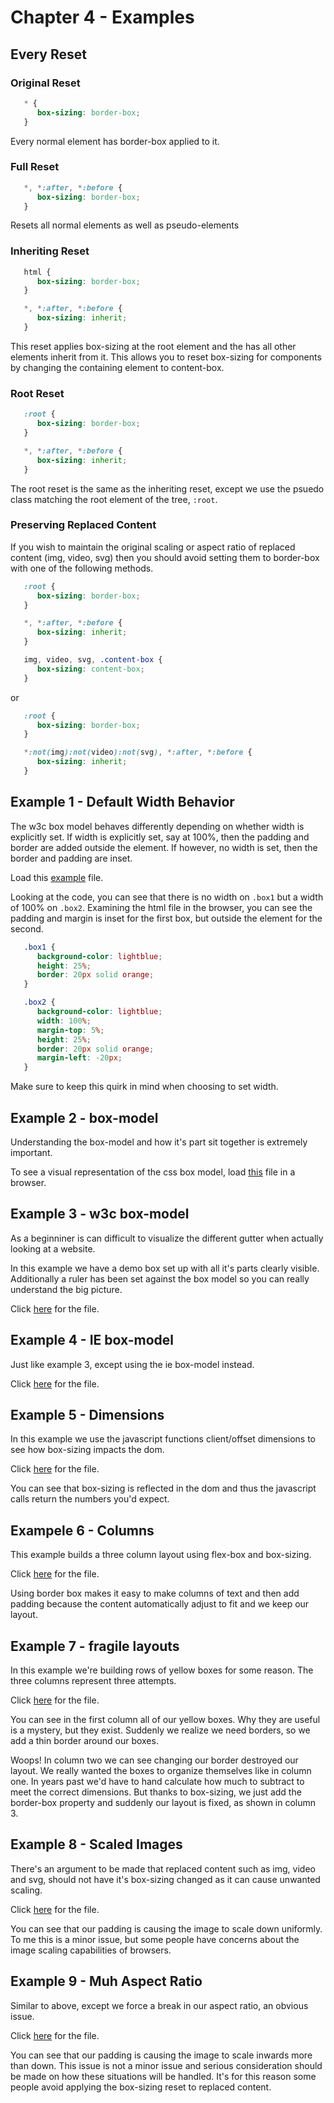 # Chapter 4 - Examples

## Every Reset

### Original Reset

```css
   * {
      box-sizing: border-box;
   }
```

Every normal element has border-box applied to it.

### Full Reset

```css
   *, *:after, *:before {
      box-sizing: border-box;
   }
```

Resets all normal elements as well as pseudo-elements

### Inheriting Reset

```css
   html {
      box-sizing: border-box;
   }

   *, *:after, *:before {
      box-sizing: inherit;
   }
```

This reset applies box-sizing at the root element and the has all other elements inherit from it.
This allows you to reset box-sizing for components by changing the containing element to content-box.

### Root Reset

```css
   :root {
      box-sizing: border-box;
   }

   *, *:after, *:before {
      box-sizing: inherit;
   }
```

The root reset is the same as the inheriting reset, except we use the psuedo class
matching the root element of the tree, `:root`.

### Preserving Replaced Content

If you wish to maintain the original scaling or aspect ratio of replaced content
(img, video, svg) then you should avoid setting them to border-box with one of
the following methods.

```css
   :root {
      box-sizing: border-box;
   }

   *, *:after, *:before {
      box-sizing: inherit;
   }

   img, video, svg, .content-box {
      box-sizing: content-box;
   }
```

or

```css
   :root {
      box-sizing: border-box;
   }

   *:not(img):not(video):not(svg), *:after, *:before {
      box-sizing: inherit;
   }
```

## Example 1 - Default Width Behavior

The w3c box model behaves differently depending on whether width is explicitly set.
If width is explicitly set, say at 100%, then the padding and border are added outside
the element. If however, no width is set, then the border and padding are inset.

Load this <a href="../examples/ex01-default-behavior.html">example</a> file.

Looking at the code, you can see that there is no width on `.box1` but a width
of 100% on `.box2`.  Examining the html file in the browser, you can see the
padding and margin is inset for the first box, but outside the element for the second.

```css
   .box1 {
      background-color: lightblue;
      height: 25%;
      border: 20px solid orange;
   }

   .box2 {
      background-color: lightblue;
      width: 100%;
      margin-top: 5%;
      height: 25%;
      border: 20px solid orange;
      margin-left: -20px;
   }
```

Make sure to keep this quirk in mind when choosing to set width.

## Example 2 - box-model

Understanding the box-model and how it's part sit together is extremely important.

To see a visual representation of the css box model, load
<a href="../examples/ex02-box-model.html">this</a> file in a browser.

## Example 3 - w3c box-model

As a beginniner is can difficult to visualize the different gutter when actually looking
at a website.

In this example we have a demo box set up with all it's parts clearly visible.  Additionally
a ruler has been set against the box model so you can really understand the big picture.

Click <a href="../examples/ex03-w3c-model.html">here</a> for the file.

## Example 4 - IE box-model

Just like example 3, except using the ie box-model instead.

Click <a href="../examples/ex04-ie-model.html">here</a> for the file.

## Example 5 - Dimensions

In this example we use the javascript functions client/offset dimensions to see
how box-sizing impacts the dom.

Click <a href="../examples/ex05-js-dimensions.html">here</a> for the file.

You can see that box-sizing is reflected in the dom and thus the javascript calls
return the numbers you'd expect.

## Exampele 6 - Columns

This example builds a three column layout using flex-box and box-sizing.

Click  <a href="../examples/ex06-columns.html">here</a> for the file.

Using border box makes it easy to make columns of text and then add padding
because the content automatically adjust to fit and we keep our layout.

## Example 7 - fragile layouts

In this example we're building rows of yellow boxes for some reason.  The three
columns represent three attempts.

Click  <a href="../examples/ex07-broken-layouts.html">here</a> for the file.

You can see in the first column all of our yellow boxes.  Why they are useful is a
mystery, but they exist.  Suddenly we realize we need borders, so we add a thin
border around our boxes.

Woops! In column two we can see changing our border destroyed our layout.  We
really wanted the boxes to organize themselves like in column one.  In years
past we'd have to hand calculate how much to subtract to meet the correct dimensions.
But thanks to box-sizing, we just add the border-box property and suddenly our layout
is fixed, as shown in column 3.

## Example 8 - Scaled Images

There's an argument to be made that replaced content such as img, video and svg,
should not have it's box-sizing changed as it can cause unwanted scaling.

Click  <a href="../examples/ex08-image-scaling.html">here</a> for the file.

You can see that our padding is causing the image to scale down uniformly.  To me
this is a minor issue, but some people have concerns about the image scaling capabilities
of browsers.

## Example 9 - Muh Aspect Ratio

Similar to above, except we force a break in our aspect ratio, an obvious issue.

Click  <a href="../examples/ex09-muh-aspect.html">here</a> for the file.

You can see that our padding is causing the image to scale inwards more than down.  This
issue is not a minor issue and serious consideration should be made on how these situations
will be handled.  It's for this reason some people avoid applying the box-sizing reset
to replaced content.
